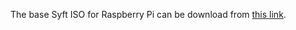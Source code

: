 The base Syft ISO for Raspberry Pi can be download from [this link](https://mega.nz/file/y0gkESQZ#93vpaiR1FLUGplsWl-xWdnP6p7zQ_aeJDWI8k7-_kRI).
